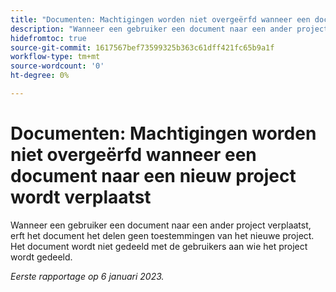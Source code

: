 ```yaml
---
title: "Documenten: Machtigingen worden niet overgeërfd wanneer een document naar een nieuw project wordt verplaatst."
description: "Wanneer een gebruiker een document naar een ander project verplaatst, erft het document het delen geen toestemmingen van het nieuwe project. Het document wordt niet gedeeld met de gebruikers aan wie het project wordt gedeeld. "
hidefromtoc: true
source-git-commit: 1617567bef73599325b363c61dff421fc65b9a1f
workflow-type: tm+mt
source-wordcount: '0'
ht-degree: 0%

---
```



# Documenten: Machtigingen worden niet overgeërfd wanneer een document naar een nieuw project wordt verplaatst

<!-- This Known Issue is on the TOC for both Workfront and Workfront Proof-->

Wanneer een gebruiker een document naar een ander project verplaatst, erft het document het delen geen toestemmingen van het nieuwe project. Het document wordt niet gedeeld met de gebruikers aan wie het project wordt gedeeld.

_Eerste rapportage op 6 januari 2023._

